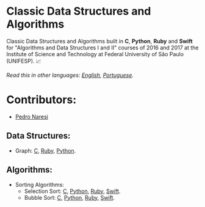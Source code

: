 # Classic Data Structures and Algorithms
Classic Data Structures and Algorithms built in **C**, **Python**, **Ruby** and **Swift** for "Algorithms and Data Structures I and II" courses of 2016 and 2017 at the Institute of Science and Technology at Federal University of São Paulo (UNIFESP). 📈

*Read this in other languages: [English](README.md), [Portuguese](README.pt-BR.md).*

# Contributors:
- [Pedro Naresi](https://github.com/pedronaresi)

## Data Structures:
- Graph: [C](datastructures/c/graph.c), [Ruby](datastructures/ruby/graph.rb), [Python](datastructures/python/graph.py).

## Algorithms:
- Sorting Algorithms:
  - Selection Sort: [C](algorithms/sorting/c/selection-sort.c), [Python](algorithms/sorting/python/selection-sort.py),  [Ruby](algorithms/sorting/ruby/selection-sort.rb),  [Swift](algorithms/sorting/swift/SelectionSort.swift).
  - Bubble Sort: [C](algorithms/sorting/c/bubble-sort.c), [Python](algorithms/sorting/python/bubble-sort.py),  [Ruby](algorithms/sorting/ruby/bubble-sort.rb),  [Swift](algorithms/sorting/swift/BubbleSort.swift).
